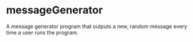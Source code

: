 # messageGenerator
A message generator program that outputs a new, random message every time a user runs the program.
